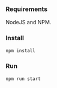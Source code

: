 ### Requirements

NodeJS and NPM.

### Install

```bash
npm install
```

### Run

```bash
npm run start
```
